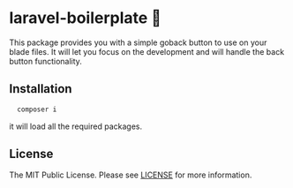# laravel-boilerplate 💯

This package provides you with a simple goback button to use on your blade files. It will let you focus on the development and will handle the back button functionality.

## Installation
```php
  composer i
```
it will load all the required packages.

## License

The MIT Public License. Please see [LICENSE](LICENSE) for more information.
